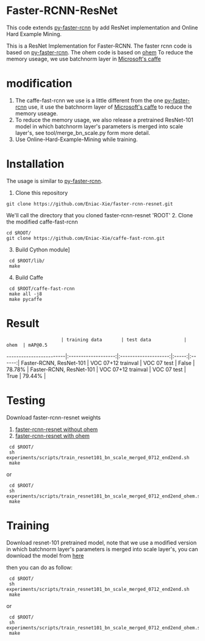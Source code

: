 # Faster-RCNN-ResNet

This code extends [py-faster-rcnn](https://github.com/rbgirshick/py-faster-rcnn) by add ResNet implementation
and Online Hard Example Mining.


This is a ResNet Implementation for Faster-RCNN.
The faster rcnn code is based on [py-faster-rcnn](https://github.com/rbgirshick/py-faster-rcnn).
The ohem code is based on [ohem](https://github.com/abhi2610/ohem)
To reduce the memory useage, we use batchnorm layer in [Microsoft's caffe](https://github.com/Microsoft/caffe)

# modification
1. The caffe-fast-rcnn we use is a little different from the one [py-faster-rcnn](https://github.com/rbgirshick/py-faster-rcnn) use,
   it use the batchnorm layer of [Microsoft's caffe](https://github.com/Microsoft/caffe) to reduce the memory useage.
2. To reduce the memory usage, we also release a pretrained ResNet-101 model in which batchnorm layer's parameters is
   merged into scale layer's, see tool/merge_bn_scale.py form more detail.
3. Use Online-Hard-Example-Mining while training.

# Installation
The usage is similar to [py-faster-rcnn](https://github.com/rbgirshick/py-faster-rcnn).
1. Clone this repository
  ```Shell
  git clone https://github.com/Eniac-Xie/faster-rcnn-resnet.git
  ```
  We'll call the directory that you cloned faster-rcnn-resnet 'ROOT'
2. Clone the modified caffe-fast-rcnn
  ```Shell
  cd $ROOT/
  git clone https://github.com/Eniac-Xie/caffe-fast-rcnn.git
  ```
3. Build Cython module]
  ```Shell
   cd $ROOT/lib/
   make
  ```
4. Build Caffe
  ```Shell
   cd $ROOT/caffe-fast-rcnn
   make all -j8
   make pycaffe
  ```

# Result
                        | training data       | test data            | ohem  | mAP@0.5
------------------------|:-------------------:|:--------------------:|:-----:|:------:|
Faster-RCNN, ResNet-101 | VOC 07+12 trainval  | VOC 07 test           | False | 78.78% |
Faster-RCNN, ResNet-101 | VOC 07+12 trainval  | VOC 07 test           | True  | 79.44%  |

# Testing
Download faster-rcnn-resnet weights

1. [faster-rcnn-resnet without ohem](http://pan.baidu.com/s/1kUKXgVH)
2. [faster-rcnn-resnet with ohem](http://pan.baidu.com/s/1o8CtJwI)
  ```Shell
   cd $ROOT/
   sh experiments/scripts/train_resnet101_bn_scale_merged_0712_end2end.sh
   make
  ```
or
  ```Shell
   cd $ROOT/
   sh experiments/scripts/train_resnet101_bn_scale_merged_0712_end2end_ohem.sh
   make
  ```

# Training
Download resnet-101 pretrained model, note that we use a modified version in which batchnorm layer's parameters is
merged into scale layer's, you can download the model from [here](http://pan.baidu.com/s/1qX7VFjA)

then you can do as follow:
  ```Shell
   cd $ROOT/
   sh experiments/scripts/train_resnet101_bn_scale_merged_0712_end2end.sh
   make
  ```
or
  ```Shell
   cd $ROOT/
   sh experiments/scripts/train_resnet101_bn_scale_merged_0712_end2end_ohem.sh
   make
  ```
